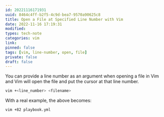 ```yaml
---
id: 20221116171931
uuid: 8464c4ff-b2f5-4c9d-bea7-9570a90625c8
title: Open a File at Specified Line Number with Vim
date: 2022-11-16 17:19:31
modified: 
types: tech-note
categories: vim
link: 
pinned: false
tags: [vim, line-number, open, file]
private: false
draft: false
---
```


You can provide a line number as an argument when opening a file in Vim and Vim will open the file and put the cursor at that line number. 

```sh
vim +<line_number> <filename>
```

With a real example, the above becomes:

```sh
vim +82 playbook.yml
```

